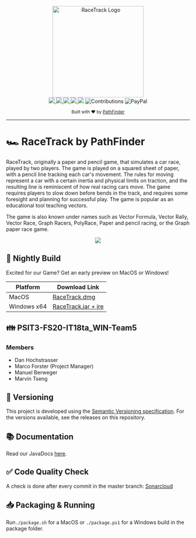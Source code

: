 <div align="center">
  <img src="https://github.zhaw.ch/raw/PathFinder/PSIT3-FS20-IT18ta_WIN-Team5/master/asset/RaceTrack_Logo.png" alt="RaceTrack Logo" height="250">

  <br>

  <a href="https://sonarcloud.io/dashboard?id=PSIT3-FS20-IT18ta_WIN-Team5-RaceTrack">
    <img src="https://sonarcloud.io/api/project_badges/measure?project=PSIT3-FS20-IT18ta_WIN-Team5-RaceTrack&metric=alert_status">
  </a>
  <a href="https://sonarcloud.io/dashboard?id=PSIT3-FS20-IT18ta_WIN-Team5-RaceTrack">
    <img src="https://sonarcloud.io/api/project_badges/measure?project=PSIT3-FS20-IT18ta_WIN-Team5-RaceTrack&metric=bugs">
  </a>
  <a href="https://sonarcloud.io/dashboard?id=PSIT3-FS20-IT18ta_WIN-Team5-RaceTrack">
    <img src="https://sonarcloud.io/api/project_badges/measure?project=PSIT3-FS20-IT18ta_WIN-Team5-RaceTrack&metric=code_smells">
  </a>
  <a href="https://sonarcloud.io/dashboard?id=PSIT3-FS20-IT18ta_WIN-Team5-RaceTrack">
    <img src="https://sonarcloud.io/api/project_badges/measure?project=PSIT3-FS20-IT18ta_WIN-Team5-RaceTrack&metric=security_rating">
  </a>
  <img src="https://dev.azure.com/tsengmar/RaceTrack/_apis/build/status/RaceTrack-Maven-CI-MACOS">
  <img src="https://img.shields.io/badge/contributions-welcome-brightgreen" alt="Contributions">
  <img src="https://img.shields.io/badge/support-PayPal-blue?logo=PayPal" alt="PayPal">

  <sub>Built with ❤️ by <a href="https://github.zhaw.ch/PathFinder">PathFinder</a></sub>
</div>

---

# 🏎️ RaceTrack by PathFinder

RaceTrack, originally a paper and pencil game, that simulates a car race, played by two players. The game is played on a squared sheet of paper, with a pencil line tracking each car's movement. The rules for moving represent a car with a certain inertia and physical limits on traction, and the resulting line is reminiscent of how real racing cars move. The game requires players to slow down before bends in the track, and requires some foresight and planning for successful play. The game is popular as an educational tool teaching vectors.

The game is also known under names such as Vector Formula, Vector Rally, Vector Race, Graph Racers, PolyRace, Paper and pencil racing, or the Graph paper race game.

<div align="center">
 <img src="https://dublin.zhaw.ch/~tsengmar/RaceTrack.gif" />
</div>

## 🌌 Nightly Build

Excited for our Game? Get an early preview on MacOS or Windows!

| Platform    | Download Link                                                                         |
| ----------- | ------------------------------------------------------------------------------------- |
| MacOS       | [RaceTrack.dmg](http://dublin.zhaw.ch/~tsengmar/package/RaceTrack%201.0.dmg)          |
| Windows x64 | [RaceTrack.jar + jre](http://dublin.zhaw.ch/~tsengmar/package/RaceTrack_Windows64.zip)|

## 👪 PSIT3-FS20-IT18ta_WIN-Team5

### Members

- Dan Hochstrasser
- Marco Forster (Project Manager)
- Manuel Berweger
- Marvin Tseng

## 📕 Versioning
This project is developed using the [Semantic Versioning specification](https://semver.org/). For the versions available, see the releases on this repository.

## 📚 Documentation

Read our JavaDocs [here](http://dublin.zhaw.ch/~tsengmar/apidocs/).

## ✅ Code Quality Check

A check is done after every commit in the master branch: [Sonarcloud](https://sonarcloud.io/dashboard?id=PSIT3-FS20-IT18ta_WIN-Team5-RaceTrack)

## 📥 Packaging & Running

Run`./package.sh` for a MacOS or `./package.ps1` for a Windows build in the package folder.

